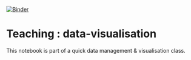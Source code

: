 [![Binder](https://mybinder.org/badge_logo.svg)](https://mybinder.org/v2/gh/CMollier/Teaching-data-visualisation/master)

# Teaching : data-visualisation


This notebook is part of a quick data management & visualisation class.
